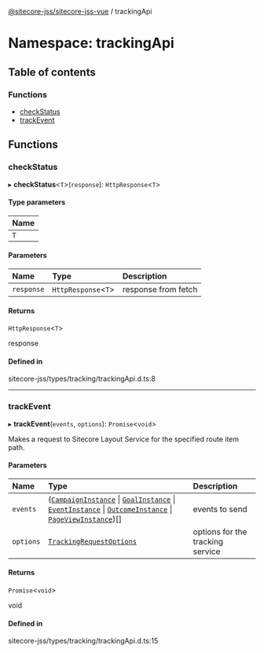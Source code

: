 [@sitecore-jss/sitecore-jss-vue](../README.md) / trackingApi

# Namespace: trackingApi

## Table of contents

### Functions

- [checkStatus](trackingApi.md#checkstatus)
- [trackEvent](trackingApi.md#trackevent)

## Functions

### checkStatus

▸ **checkStatus**<`T`\>(`response`): `HttpResponse`<`T`\>

#### Type parameters

| Name |
| :------ |
| `T` |

#### Parameters

| Name | Type | Description |
| :------ | :------ | :------ |
| `response` | `HttpResponse`<`T`\> | response from fetch |

#### Returns

`HttpResponse`<`T`\>

response

#### Defined in

sitecore-jss/types/tracking/trackingApi.d.ts:8

___

### trackEvent

▸ **trackEvent**(`events`, `options`): `Promise`<`void`\>

Makes a request to Sitecore Layout Service for the specified route item path.

#### Parameters

| Name | Type | Description |
| :------ | :------ | :------ |
| `events` | ([`CampaignInstance`](../interfaces/CampaignInstance.md) \| [`GoalInstance`](../interfaces/GoalInstance.md) \| [`EventInstance`](../interfaces/EventInstance.md) \| [`OutcomeInstance`](../interfaces/OutcomeInstance.md) \| [`PageViewInstance`](../interfaces/PageViewInstance.md))[] | events to send |
| `options` | [`TrackingRequestOptions`](../interfaces/TrackingRequestOptions.md) | options for the tracking service |

#### Returns

`Promise`<`void`\>

void

#### Defined in

sitecore-jss/types/tracking/trackingApi.d.ts:15
